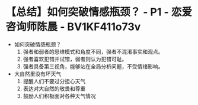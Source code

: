 # 【总结】如何突破情感瓶颈？ - P1 - 恋爱咨询师陈晨 - BV1KF411o73v

-   如何突破情感瓶颈？
    1.  强者和弱者的思维模式和角度不同，强者不混淆事实和观点。
    2.  强者喜欢犯错并试错，弱者则认为犯错可耻。
    3.  强者具备第三视角，能够站在全局分析问题，不受情绪影响。
-   大自然里没有坏天气
    1.  提醒人们不要过分担心天气
    2.  表达对大自然的敬畏和尊重
    3.  鼓励人们积极面对各种天气情况
